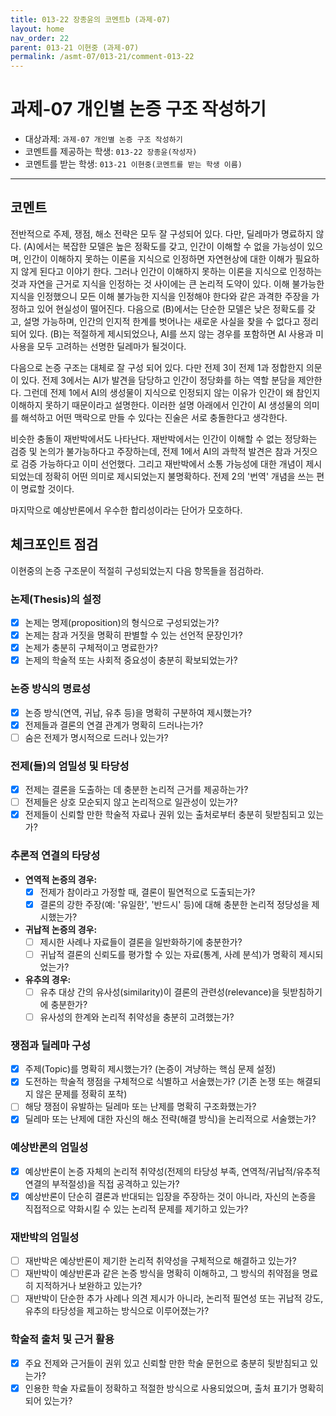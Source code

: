 ```yaml
---
title: 013-22 장종윤의 코멘트b (과제-07) 
layout: home
nav_order: 22
parent: 013-21 이현중 (과제-07)
permalink: /asmt-07/013-21/comment-013-22
---
```


# 과제-07 개인별 논증 구조 작성하기

- 대상과제: `과제-07 개인별 논증 구조 작성하기`
- 코멘트를 제공하는 학생: `013-22 장종윤(작성자)` 
- 코멘트를 받는 학생: `013-21 이현중(코멘트를 받는 학생 이름)` 

---

## 코멘트

전반적으로 주제, 쟁점, 해소 전략은 모두 잘 구성되어 있다. 다만, 딜레마가 명료하지 않다. (A)에서는 복잡한 모델은 높은 정확도를 갖고, 인간이 이해할 수 없을 가능성이 있으며, 인간이 이해하지 못하는 이론을 지식으로 인정하면 자연현상에 대한 이해가 필요하지 않게 된다고 이야기 한다. 그러나 인간이 이해하지 못하는 이론을 지식으로 인정하는 것과 자연을 근거로 지식을 인정하는 것 사이에는 큰 논리적 도약이 있다. 이해 불가능한 지식을 인정했으니 모든 이해 불가능한 지식을 인정해야 한다와 같은 과격한 주장을 가정하고 있어 현실성이 떨어진다. 다음으로 (B)에서는 단순한 모델은 낮은 정확도를 갖고, 설명 가능하며, 인간의 인지적 한계를 벗어나는 새로운 사실을 찾을 수 없다고 정리되어 있다. (B)는 적절하게 제시되었으나, AI를 쓰지 않는 경우를 포함하면 AI 사용과 미사용을 모두 고려하는 선명한 딜레마가 될것이다. 

다음으로 논증 구조는 대체로 잘 구성 되어 있다. 다만 전제 3이 전제 1과 정합한지 의문이 있다. 전제 3에서는 AI가 발견을 담당하고 인간이 정당화를 하는 역할 분담을 제안한다. 그런데 전제 1에서 AI의 생성물이 지식으로 인정되지 않는 이유가 인간이 왜 참인지 이해하지 못하기 때문이라고 설명한다. 이러한 설명 아래에서 인간이 AI 생성물의 의미를 해석하고 어떤 맥락으로 만들 수 있다는 진술은 서로 충돌한다고 생각한다. 

비슷한 충돌이 재반박에서도 나타난다. 재반박에서는 인간이 이해할 수 없는 정당화는 검증 및 논의가 불가능하다고 주장하는데, 전제 1에서 AI의 과학적 발견은 참과 거짓으로 검증 가능하다고 이미 선언했다. 그리고 재반박에서 소통 가능성에 대한 개념이 제시되었는데 정확히 어떤 의미로 제시되었는지 불명확하다. 전제 2의 '번역' 개념을 쓰는 편이 명료할 것이다. 

마지막으로 예상반론에서 우수한 합리성이라는 단어가 모호하다. 


## 체크포인트 점검

이현중의 논증 구조문이 적절히 구성되었는지 다음 항목들을 점검하라.

### **논제(Thesis)의 설정**
- [x] 논제는 명제(proposition)의 형식으로 구성되었는가?
- [x] 논제는 참과 거짓을 명확히 판별할 수 있는 선언적 문장인가?
- [x] 논제가 충분히 구체적이고 명료한가?
- [x] 논제의 학술적 또는 사회적 중요성이 충분히 확보되었는가?

### **논증 방식의 명료성**
- [x] 논증 방식(연역, 귀납, 유추 등)을 명확히 구분하여 제시했는가?
- [x] 전제들과 결론의 연결 관계가 명확히 드러나는가?
- [ ] 숨은 전제가 명시적으로 드러나 있는가?

### **전제(들)의 엄밀성 및 타당성**
- [x] 전제는 결론을 도출하는 데 충분한 논리적 근거를 제공하는가?
- [ ] 전제들은 상호 모순되지 않고 논리적으로 일관성이 있는가?
- [x] 전제들이 신뢰할 만한 학술적 자료나 권위 있는 출처로부터 충분히 뒷받침되고 있는가?

### **추론적 연결의 타당성**
- **연역적 논증의 경우:**
  - [x] 전제가 참이라고 가정할 때, 결론이 필연적으로 도출되는가?
  - [x] 결론의 강한 주장(예: '유일한', '반드시' 등)에 대해 충분한 논리적 정당성을 제시했는가?

- **귀납적 논증의 경우:**
  - [ ] 제시한 사례나 자료들이 결론을 일반화하기에 충분한가?
  - [ ] 귀납적 결론의 신뢰도를 평가할 수 있는 자료(통계, 사례 분석)가 명확히 제시되었는가?

- **유추의 경우:**
  - [ ] 유추 대상 간의 유사성(similarity)이 결론의 관련성(relevance)을 뒷받침하기에 충분한가?
  - [ ] 유사성의 한계와 논리적 취약성을 충분히 고려했는가?

### **쟁점과 딜레마 구성**
- [x] 주제(Topic)를 명확히 제시했는가? (논증이 겨냥하는 핵심 문제 설정)
- [x] 도전하는 학술적 쟁점을 구체적으로 식별하고 서술했는가? (기존 논쟁 또는 해결되지 않은 문제를 정확히 포착)
- [ ] 해당 쟁점이 유발하는 딜레마 또는 난제를 명확히 구조화했는가?
- [x] 딜레마 또는 난제에 대한 자신의 해소 전략(해결 방식)을 논리적으로 서술했는가?

### **예상반론의 엄밀성**
- [x] 예상반론이 논증 자체의 논리적 취약성(전제의 타당성 부족, 연역적/귀납적/유추적 연결의 부적절성)을 직접 공격하고 있는가?
- [x] 예상반론이 단순히 결론과 반대되는 입장을 주장하는 것이 아니라, 자신의 논증을 직접적으로 약화시킬 수 있는 논리적 문제를 제기하고 있는가?

### **재반박의 엄밀성**
- [ ] 재반박은 예상반론이 제기한 논리적 취약성을 구체적으로 해결하고 있는가?
- [ ] 재반박이 예상반론과 같은 논증 방식을 명확히 이해하고, 그 방식의 취약점을 명료히 지적하거나 보완하고 있는가?
- [ ] 재반박이 단순한 추가 사례나 의견 제시가 아니라, 논리적 필연성 또는 귀납적 강도, 유추의 타당성을 제고하는 방식으로 이루어졌는가?

### **학술적 출처 및 근거 활용**
- [x] 주요 전제와 근거들이 권위 있고 신뢰할 만한 학술 문헌으로 충분히 뒷받침되고 있는가?
- [x] 인용한 학술 자료들이 정확하고 적절한 방식으로 사용되었으며, 출처 표기가 명확히 되어 있는가?
